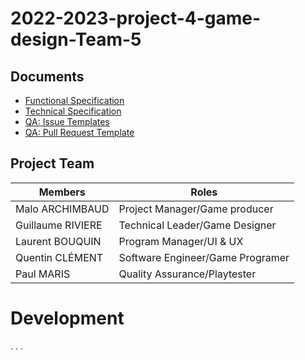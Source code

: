 # 2022-2023-project-4-game-design-Team-5

## Documents 

- [Functional Specification](https://github.com/algosup/2022-2023-project-4-game-design-Team-5/blob/Documents/)
- [Technical Specification](https://github.com/algosup/2022-2023-project-4-game-design-Team-5/blob/Documents/)
- [QA: Issue Templates](https://github.com/algosup/2022-2023-project-4-game-design-Team-5/blob/.github/ISSUE_TEMPLATE/)
- [QA: Pull Request Template](https://github.com/algosup/2022-2023-project-4-game-design-Team-5/blob/.github/PULL_REQUEST_TEMPLATE.md)

## Project Team

| Members           | Roles                            |
| ----------------- | -------------------------------- |
| Malo ARCHIMBAUD   | Project Manager/Game producer    |
| Guillaume RIVIERE | Technical Leader/Game Designer   |
| Laurent BOUQUIN   | Program Manager/UI & UX          |
| Quentin CLÉMENT   | Software Engineer/Game Programer |
| Paul MARIS        | Quality Assurance/Playtester     |

# Development

. . .